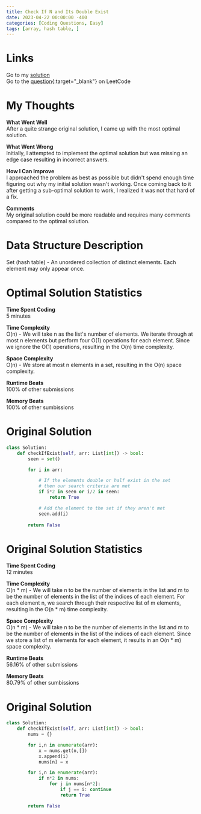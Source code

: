 ```yaml
---
title: Check If N and Its Double Exist
date: 2023-04-22 00:00:00 -400
categories: [Coding Questions, Easy]
tags: [array, hash table, ]
---
```


# Links  

Go to my [solution](#solution)  
Go to the [question](https://leetcode.com/problems/check-if-n-and-its-double-exist/){:target="_blank"} on LeetCode  

# My Thoughts  

**What Went Well**  
After a quite strange original solution, I came up with the most optimal solution.

**What Went Wrong**  
Initially, I attempted to implement the optimal solution but was missing an edge case resulting in incorrect answers.

**How I Can Improve**  
I approached the problem as best as possible but didn't spend enough time figuring out why my initial solution wasn't working. 
Once coming back to it after getting a sub-optimal solution to work, I realized it was not that hard of a fix.

**Comments**  
My original solution could be more readable and requires many comments compared to the optimal solution.

# Data Structure Description

Set (hash table) - An unordered collection of distinct elements. Each element may only appear once.

# Optimal Solution Statistics  

**Time Spent Coding**  
5 minutes

**Time Complexity**  
O(n) - We will take n as the list's number of elements. 
We iterate through at most n elements but perform four O(1) operations for each element. 
Since we ignore the O(1) operations, resulting in the O(n) time complexity.

**Space Complexity**  
O(n) - We store at most n elements in a set, resulting in the O(n) space complexity.

**Runtime Beats**  
100% of other submissions  

**Memory Beats**  
100% of other sumbissions  

# Original Solution  

```python
class Solution:
    def checkIfExist(self, arr: List[int]) -> bool:
        seen = set()

        for i in arr:

            # If the elements double or half exist in the set
            # then our search criteria are met
            if i*2 in seen or i/2 in seen:
                return True

            # Add the element to the set if they aren't met
            seen.add(i)
            
        return False
```

# Original Solution Statistics  

**Time Spent Coding**  
12 minutes

**Time Complexity**  
O(n * m) - We will take n to be the number of elements in the list and m to be the number of elements in the list of the indices of each element. 
For each element n, we search through their respective list of m elements, resulting in the O(n * m) time complexity.

**Space Complexity**  
O(n * m) - We will take n to be the number of elements in the list and m to be the number of elements in the list of the indices of each element. 
Since we store a list of m elements for each element, it results in an O(n * m) space complexity.

**Runtime Beats**  
56.16% of other submissions  

**Memory Beats**  
80.79% of other sumbissions  

# Original Solution  

```python
class Solution:
    def checkIfExist(self, arr: List[int]) -> bool:
        nums = {}

        for i,n in enumerate(arr):
            x = nums.get(n,[])
            x.append(i)
            nums[n] = x

        for i,n in enumerate(arr):
            if n*2 in nums: 
                for j in nums[n*2]:
                    if j == i: continue
                    return True

        return False
```
